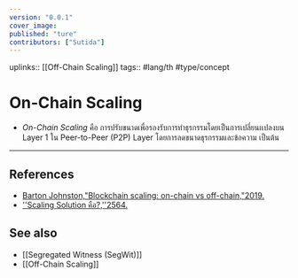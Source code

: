 ```yaml
---
version: "0.0.1"
cover_image:
published: "ture"
contributors: ["Sutida"]
---
```

uplinks:: [[Off-Chain Scaling]]
tags:: #lang/th #type/concept

# On-Chain Scaling
- *On-Chain Scaling* คือ การปรับขนาดเพื่อรองรับการทำธุรกรรมโดยเป็นการเปลี่ยนเเปลงบน Layer 1 ใน Peer-to-Peer (P2P) Layer โดยการลดขนาดธุรกรรมและข้อความ เป็นต้น 

---
## References
- [Barton Johnston,"Blockchain scaling: on-chain vs off-chain,"2019.](https://bdtechtalks.com/2019/09/16/blockchain-scaling-on-chain-vs-off-chain/)
- [''Scaling Solution คือ?,''2564.](https://academy.bitcoinaddict.org/blockchain-scaling-solution/)
## See also
- [[Segregated Witness (SegWit)]]
- [[Off-Chain Scaling]]




